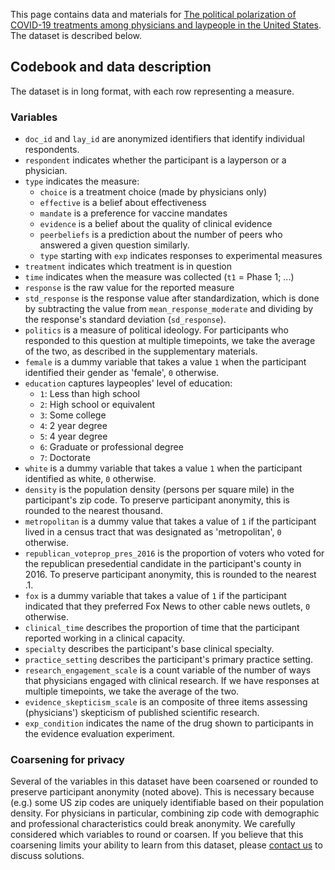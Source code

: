 This page contains data and materials for [The political polarization of COVID-19 treatments among physicians and laypeople in the United States](https://doi.org/10.1073/pnas.2216179120). The dataset is described below.

## Codebook and data description

The dataset is in long format, with each row representing a measure. 

### Variables

- `doc_id` and `lay_id` are anonymized identifiers that identify individual respondents.
- `respondent` indicates whether the participant is a layperson or a physician.
- `type` indicates the measure:
  - `choice` is a treatment choice (made by physicians only)
  - `effective` is a belief about effectiveness
  - `mandate` is a preference for vaccine mandates
  - `evidence` is a belief about the quality of clinical evidence
  - `peerbeliefs` is a prediction about the number of peers who answered a given question similarly.
  - `type` starting with `exp` indicates responses to experimental measures
- `treatment` indicates which treatment is in question
- `time` indicates when the measure was collected (`t1` = Phase 1; ...)
- `response` is the raw value for the reported measure
- `std_response` is the response value after standardization, which is done by subtracting the value from `mean_response_moderate` and dividing by the response's standard deviation (`sd_response`).
- `politics` is a measure of political ideology. For participants who responded to this question at multiple timepoints, we take the average of the two, as described in the supplementary materials.
- `female` is a dummy variable that takes a value `1` when the participant identified their gender as 'female', `0` otherwise.
- `education` captures laypeoples' level of education:
   - `1`: Less than high school 
   - `2`: High school or equivalent
   - `3`: Some college 
   - `4`: 2 year degree 
   - `5`: 4 year degree 
   - `6`: Graduate or professional degree 
   - `7`: Doctorate 
- `white` is a dummy variable that takes a value `1` when the participant identified as white, `0` otherwise.
- `density` is the population density (persons per square mile) in the participant's zip code. To preserve participant anonymity, this is rounded to the nearest thousand.
- `metropolitan` is a dummy value that takes a value of `1` if the participant lived in a census tract that was designated as 'metropolitan', `0` otherwise.
- `republican_voteprop_pres_2016` is the proportion of voters who voted for the republican presedential candidate in the participant's county in 2016. To preserve participant anonymity, this is rounded to the nearest .1. 
- `fox` is a dummy variable that takes a value of `1` if the participant indicated that they preferred Fox News to other cable news outlets, `0` otherwise.
- `clinical_time` describes the proportion of time that the participant reported working in a clinical capacity.
- `specialty` describes the participant's base clinical specialty.
- `practice_setting` describes the participant's primary practice setting.
- `research_engagement_scale` is a count variable of the number of ways that physicians engaged with clinical research. If we have responses at multiple timepoints, we take the average of the two.
- `evidence_skepticism_scale` is an composite of three items assessing (physicians') skepticism of published scientific research.
- `exp_condition` indicates the name of the drug shown to participants in the evidence evaluation experiment. 

### Coarsening for privacy

Several of the variables in this dataset have been coarsened or rounded to preserve participant anonymity (noted above). This is necessary because (e.g.) some US zip codes are uniquely identifiable based on their population density. For physicians in particular, combining zip code with demographic and professional characteristics could break anonymity. We carefully considered which variables to round or coarsen. If you believe that this coarsening limits your ability to learn from this dataset, please [contact us](mailto:joelmlevin@gmail.com) to discuss solutions.
